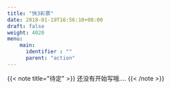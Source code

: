 ```yaml
---
title: "快3彩票"
date: 2018-01-19T16:56:10+08:00
draft: false
weight: 4020
menu:
    main:
      identifier : ""
      parent: "action"
---
```


{{< note title="待定" >}}
还没有开始写哦....
{{< /note >}}
 
